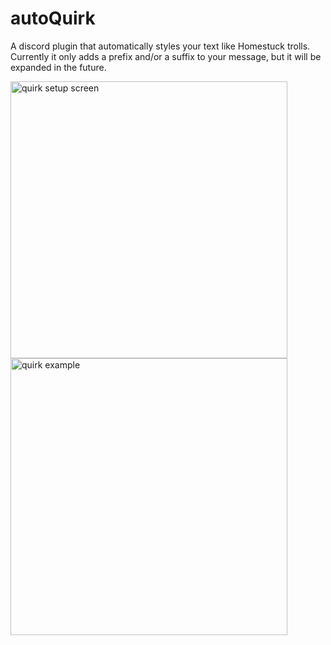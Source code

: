 # autoQuirk
A discord plugin that automatically styles your text like Homestuck trolls. Currently it only adds a prefix and/or a suffix to your message, but it will be expanded in the future.

<img width="443" alt="quirk setup screen" src="https://imgur.com/FLPV0p6">
<img width="443" alt="quirk example" src="https://imgur.com/8ChYR7P">
